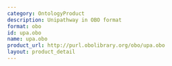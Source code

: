 ```yaml
---
category: OntologyProduct
description: Unipathway in OBO format
format: obo
id: upa.obo
name: upa.obo
product_url: http://purl.obolibrary.org/obo/upa.obo
layout: product_detail
---
```

